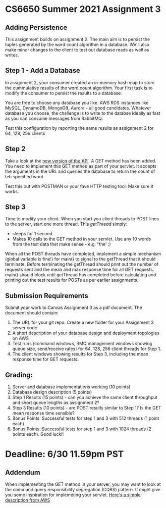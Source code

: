 # CS6650 Summer 2021  Assignment 3

## Adding Persistence
This assignment builds on assignment 2. The main aim is to persist the tuples generated by the word count algorithm in a database.
We'll also make minor changes to the client to test out database reads as well as writes.

## Step 1 - Add a Database
In assgnment 2, your consumer created an in-memory hash map to store the cummulative results of the word count algorithm. 
Your first task is to modify the consumer to persist the results to a database. 

You are free to choose any database you like. AWS RDS instances like MySQL, DynamoDB, MongoDB, Aurora - all good candidates. 
Whatever database you choose, the challenge is to write to the databse ideally as fast as you can consume messages from RabbitMQ.

Test this configuration by reporting the same results as assignment 2 for 64, 128, 256 clients

## Step 2
Take a look at the [new version of the API](https://app.swaggerhub.com/apis/gortonator/TextProcessor/1.0.3). A GET method has been added.
You need to implement this GET method as part of your servlet. It accepts the arguments in the URL and queries the database to return the count of teh specified word.

Test this out with POSTMAN or your fave HTTP testing tool. Make sure it works. 

## Step 3
Time to modify your client. When you start you client threads to POST lines to the server, start one more thread. This *getThread* simply:
* sleeps for 1 second
* Makes 10 calls to the GET method in your servlet. Use any 10 words from the test data that make sense - e.g. "the' :)

When all the POST threads have completed, implement a simple mechanism (global variable is fine!) for main() to signal to the getThread that it should terminate.
Before terminating the getThread should print out the number of requests sent and the mean and max response time for all GET requests.
main() should block until getThread has completed before calculating and printing out the test results for POSTs as per earlier assignments.

## Submission Requirements
Submit your work to Canvas Assignment 3 as a pdf document. The document should contain:

1. The URL for your git repo. Create a new folder for your Assignment 3 server code
1. A short description of your database design and deployment topologies on AWS
1. Test runs (command windows, RMQ management windows showing queue size, send/receive rates) for 64, 128, 256 client threads for Step 1.
1. The client windows showing results for Step 3, including the mean response time for GET requests. 

## Grading:
1. Server and database implementations working (10 points)
1. Database design description (5 points) 
1. Step 1 Results (15 points) - can you achieve the same client throughput and short queue lengths as assignment 2? 
1. Step 3 Results (10 points) - are POST results similar to Step 1? Is the GET mean response time sensible?
1. Bonus Points: Successful tests for step 1 and 3 with 512 threads (1 point each)
1. Bonus Points: Successful tests for step 1 and 3 with 1024 threads (2 points each). Good luck!!

# Deadline: 6/30 11.59pm PST 

## Addendum 
When implementing the GET method in your server, you may want to look at the command query responsibility segregation (CQRS) pattern.
It might give you some inspiration for implemeting your servlet. [Here's a simple description from AWS](https://docs.aws.amazon.com/prescriptive-guidance/latest/modernization-data-persistence/cqrs-pattern.html)

